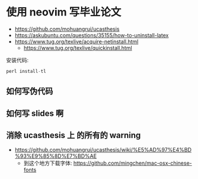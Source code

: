 # 使用 neovim 写毕业论文

- https://github.com/mohuangrui/ucasthesis
- https://askubuntu.com/questions/35155/how-to-uninstall-latex
- https://www.tug.org/texlive/acquire-netinstall.html
  - https://www.tug.org/texlive/quickinstall.html

安装代码:
```c
perl install-tl
```

## 如何写伪代码

## 如何写 slides 啊

## 消除 ucasthesis 上 的所有的 warning
- https://github.com/mohuangrui/ucasthesis/wiki/%E5%AD%97%E4%BD%93%E9%85%8D%E7%BD%AE
  - 到这个地方下载字体: https://github.com/mingchen/mac-osx-chinese-fonts
